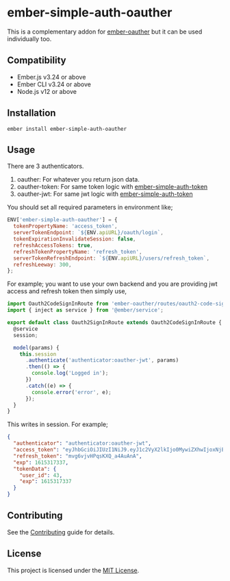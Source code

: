 # ember-simple-auth-oauther

This is a complementary addon for [ember-oauther](https://github.com/sinankeskin/ember-oauther) but it can be used individually too.

## Compatibility

* Ember.js v3.24 or above
* Ember CLI v3.24 or above
* Node.js v12 or above


Installation
------------------------------------------------------------------------------

```
ember install ember-simple-auth-oauther
```

## Usage

There are 3 authenticators.

1. oauther: For whatever you return json data.
2. oauther-token: For same token logic with [ember-simple-auth-token](https://github.com/jpadilla/ember-simple-auth-token)
3. oauther-jwt: For same jwt logic with [ember-simple-auth-token](https://github.com/jpadilla/ember-simple-auth-token)

You should set all required parameters in environment like;

```javascript
ENV['ember-simple-auth-oauther'] = {
  tokenPropertyName: 'access_token',
  serverTokenEndpoint: `${ENV.apiURL}/oauth/login`,
  tokenExpirationInvalidateSession: false,
  refreshAccessTokens: true,
  refreshTokenPropertyName: 'refresh_token',
  serverTokenRefreshEndpoint: `${ENV.apiURL}/users/refresh_token`,
  refreshLeeway: 300,
};
```

For example; you want to use your own backend and you are providing jwt access and refresh token then simply use,

```javascript
import Oauth2CodeSignInRoute from 'ember-oauther/routes/oauth2-code-sign-in';
import { inject as service } from '@ember/service';

export default class Oauth2SignInRoute extends Oauth2CodeSignInRoute {
  @service
  session;

  model(params) {
    this.session
      .authenticate('authenticator:oauther-jwt', params)
      .then(() => {
        console.log('Logged in');
      })
      .catch((e) => {
        console.error('error', e);
      });
  }
}
```

This writes in session. For example;

```json
{
  "authenticator": "authenticator:oauther-jwt",
  "access_token": "eyJhbGciOiJIUzI1NiJ9.eyJ1c2VyX2lkIjo0MywiZXhwIjoxNjE1MzE3MzM3fQ.UnuFCfPtQC9bbO6doMOAnkE5QoRbbTNoKw0eN-7Fyt8",
  "refresh_token": "mvg6vjvHPqsKXQ_a4AuAnA",
  "exp": 1615317337,
  "tokenData": {
    "user_id": 43,
    "exp": 1615317337
  }
}
```

## Contributing

See the [Contributing](CONTRIBUTING.md) guide for details.

## License

This project is licensed under the [MIT License](LICENSE.md).
